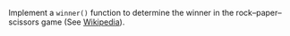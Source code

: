

Implement a `winner()` function to determine the winner in the
rock–paper–scissors game (See
[Wikipedia](https://en.wikipedia.org/wiki/Rock%E2%80%93paper%E2%80%93scissors)).
